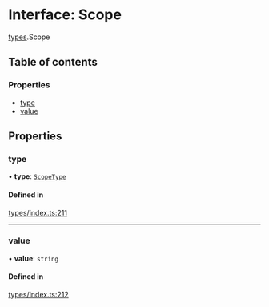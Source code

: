 # Interface: Scope

[types](../wiki/types).Scope

## Table of contents

### Properties

- [type](../wiki/types.Scope#type)
- [value](../wiki/types.Scope#value)

## Properties

### type

• **type**: [`ScopeType`](../wiki/types.ScopeType)

#### Defined in

[types/index.ts:211](https://github.com/PolymathNetwork/polymesh-sdk/blob/49113a20/src/types/index.ts#L211)

___

### value

• **value**: `string`

#### Defined in

[types/index.ts:212](https://github.com/PolymathNetwork/polymesh-sdk/blob/49113a20/src/types/index.ts#L212)
